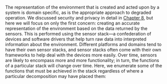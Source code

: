 The representation of the environment that is created and acted upon by a system is domain specific, as is the appropriate approach to degraded operation. We discussed security and privacy in detail in [Chapter 8](ch08.xhtml#ch08), but here we will focus on only the first concern: creating an accurate representation of the environment based on the data returned by the sensors. This is performed using the sensor stack—a confederation of devices and software drivers that help turn raw data into interpreted information about the environment. Different platforms and domains tend to have their own sensor stacks, and sensor stacks often come with their own frameworks to help deal with the devices more easily. Over time, sensors are likely to encompass more and more functionality; in turn, the functions of a particular stack will change over time. Here, we enumerate some of the functions that must be achieved in the stack regardless of where a particular decomposition may have placed them: